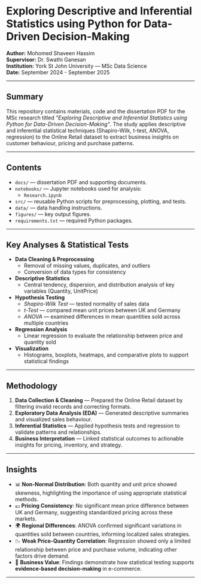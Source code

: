 # Exploring Descriptive and Inferential Statistics using Python for Data-Driven Decision-Making

**Author:** Mohomed Shaveen Hassim  
**Supervisor:** Dr. Swathi Ganesan  
**Institution:** York St John University — MSc Data Science  
**Date:** September 2024 - September 2025

---

## Summary
This repository contains materials, code and the dissertation PDF for the MSc research titled _"Exploring Descriptive and Inferential Statistics using Python for Data-Driven Decision-Making"_. The study applies descriptive and inferential statistical techniques (Shapiro-Wilk, t-test, ANOVA, regression) to the Online Retail dataset to extract business insights on customer behaviour, pricing and purchase patterns.

---

## Contents
- `docs/` — dissertation PDF and supporting documents.
- `notebooks/` — Jupyter notebooks used for analysis:
  - `Research.ipynb`
- `src/` — reusable Python scripts for preprocessing, plotting, and tests.
- `data/` — data handling instructions.
- `figures/` — key output figures.
- `requirements.txt` — required Python packages.

---

## Key Analyses & Statistical Tests  
- **Data Cleaning & Preprocessing**  
  - Removal of missing values, duplicates, and outliers  
  - Conversion of data types for consistency  
- **Descriptive Statistics**  
  - Central tendency, dispersion, and distribution analysis of key variables (Quantity, UnitPrice)  
- **Hypothesis Testing**  
  - *Shapiro-Wilk Test* — tested normality of sales data  
  - *t-Test* — compared mean unit prices between UK and Germany  
  - *ANOVA* — examined differences in mean quantities sold across multiple countries  
- **Regression Analysis**  
  - Linear regression to evaluate the relationship between price and quantity sold  
- **Visualization**  
  - Histograms, boxplots, heatmaps, and comparative plots to support statistical findings  

---

## Methodology  
1. **Data Collection & Cleaning** — Prepared the Online Retail dataset by filtering invalid records and correcting formats.  
2. **Exploratory Data Analysis (EDA)** — Generated descriptive summaries and visualized sales behaviour.  
3. **Inferential Statistics** — Applied hypothesis tests and regression to validate patterns and relationships.  
4. **Business Interpretation** — Linked statistical outcomes to actionable insights for pricing, inventory, and strategy.  

---

## Insights  
- 📊 **Non-Normal Distribution**: Both quantity and unit price showed skewness, highlighting the importance of using appropriate statistical methods.  
- 💷 **Pricing Consistency**: No significant mean price difference between UK and Germany, suggesting standardized pricing across these markets.  
- 🌍 **Regional Differences**: ANOVA confirmed significant variations in quantities sold between countries, informing localized sales strategies.  
- 📉 **Weak Price-Quantity Correlation**: Regression showed only a limited relationship between price and purchase volume, indicating other factors drive demand.  
- 🏢 **Business Value**: Findings demonstrate how statistical testing supports **evidence-based decision-making** in e-commerce.  

---
